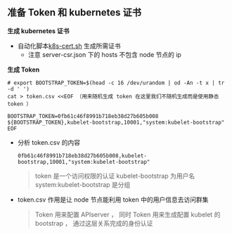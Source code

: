 ## 准备 Token 和 kubernetes 证书

__生成 kubernetes 证书__
- 自动化脚本[k8s-cert.sh](https://github.com/lcePolarBear/Kubernetes_Basic_Config_Note/blob/master/config-files/k8s-cert.sh
) 生成所需证书
    - 注意 server-csr.json 下的 hosts 不包含 node 节点的 ip

__生成 Token__
```
# export BOOTSTRAP_TOKEN=$(head -c 16 /dev/urandom | od -An -t x | tr -d ' ')
cat > token.csv <<EOF （用来随机生成 token 在这里我们不随机生成而是使用静态 token ）

BOOTSTRAP_TOKEN=0fb61c46f8991b718eb38d27b605b008
${BOOTSTRAP_TOKEN},kubelet-bootstrap,10001,"system:kubelet-bootstrap"
EOF
```
- 分析 token.csv 的内容
    ```
    0fb61c46f8991b718eb38d27b605b008,kubelet-bootstrap,10001,"system:kubelet-bootstrap"
    ```
    > token 是一个访问权限的认证 kubelet-bootstrap 为用户名 system:kubelet-bootstrap 是分组 
    
- token.csv 作用是让 node 节点能利用 token 中的用户信息去访问群集
    > Token 用来配置 APIserver ， 同时 Token 用来生成配置 kubelet 的 bootstrap ， 通过这层关系完成的身份认证